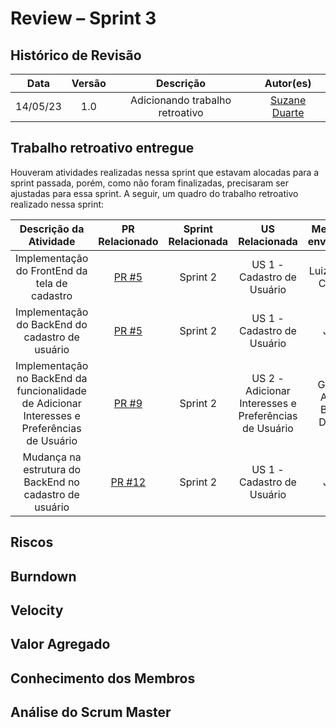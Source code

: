 # Review – Sprint 3

## Histórico de Revisão
| Data | Versão | Descrição | Autor(es)|
|:----:|:------:|:---------:|:--------:|
| 14/05/23 | 1.0 | Adicionando trabalho retroativo| [Suzane Duarte](https://github.com/suzaneaduarte)|

## Trabalho retroativo entregue 

Houveram atividades realizadas nessa sprint que estavam alocadas para a sprint passada, porém, como não foram finalizadas, precisaram ser ajustadas para essa sprint. A seguir, um quadro do trabalho retroativo realizado nessa sprint: 

|Descrição da Atividade| PR Relacionado | Sprint Relacionada | US Relacionada | Membros envolvidos |
|:---:|:----:|:----:|:---:|:----:|
|Implementação do FrontEnd da tela de cadastro| [PR #5](https://github.com/fga-eps-mds/2025.1-VaiPelaSombra-FrontEnd/pull/5)| Sprint 2 | US 1 - Cadastro de Usuário | Luiz, João, Camile |
|Implementação do BackEnd do cadastro de usuário | [PR #5](https://github.com/fga-eps-mds/2025.1-VaiPelaSombra-BackEnd/pull/5)| Sprint 2 | US 1 - Cadastro de Usuário | Juan | 
|Implementação no BackEnd da funcionalidade de Adicionar Interesses e Preferências de Usuário| [PR #9](https://github.com/fga-eps-mds/2025.1-VaiPelaSombra-BackEnd/pull/9)| Sprint 2 | US 2 - Adicionar Interesses e Preferências de Usuário | Gabriel Alves, Bruno Duarte | 
|Mudança na estrutura do BackEnd no cadastro de usuário| [PR #12](https://github.com/fga-eps-mds/2025.1-VaiPelaSombra-BackEnd/pull/12)| Sprint 2 | US 1 - Cadastro de Usuário | Juan | 

## Riscos


## Burndown


## Velocity


## Valor Agregado


## Conhecimento dos Membros

## Análise do Scrum Master
